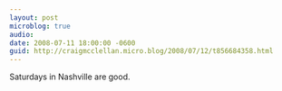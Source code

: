 ```yaml
---
layout: post
microblog: true
audio: 
date: 2008-07-11 18:00:00 -0600
guid: http://craigmcclellan.micro.blog/2008/07/12/t856684358.html
---
```

Saturdays in Nashville are good.
